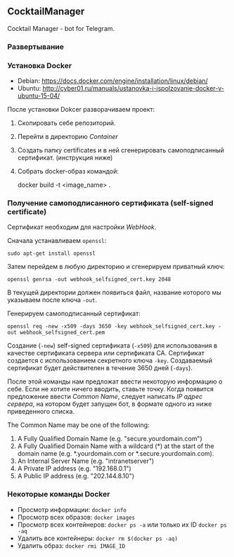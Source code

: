 ## CocktailManager
Cocktail Manager - bot for Telegram. 

### Развертывание

### Установка Docker

* Debian: https://docs.docker.com/engine/installation/linux/debian/
* Ubuntu: http://cyber01.ru/manuals/ustanovka-i-ispolzovanie-docker-v-ubuntu-15-04/

После установки Dokcer разворачиваем проект:

1. Скопировать себе репозиторий. 
2. Перейти в директорию *Container*
3. Создать папку certificates и в ней сгенерировать самоподписанный сертификат. (инструкция ниже)
4. Собрать docker-образ командой:

    docker build -t <image_name> .


### Получение самоподписанного сертификата (self-signed certificate)

Сертификат необходим для настройки *WebHook*. 

Сначала устанавливаем `openssl`:

    sudo apt-get install openssl
    
Затем перейдем в любую директорию и сгенерируем приватный ключ:

    openssl genrsa -out webhook_selfsigned_cert.key 2048

В текущей директории должен появиться файл, название которого мы указываем после ключа `-out`. 

Генерируем самоподписанный сертификат:

    openssl req -new -x509 -days 3650 -key webhook_selfsigned_cert.key -out webhook_selfsigned_cert.pem

Создание (`-new`) self-signed сертификата (`-x509`) для использования в качестве сертификата сервера или сертификата CA. Сертификат создается с использованием секретного ключа `-key`. Создаваемый сертификат будет действителен в течение 3650 дней (`-days`).

После этой команды нам предложат ввести некоторую информацию о себе. Если не хотите ничего вводить, ставьте точку. Когда появится предложение ввести *Common Name*, следует написать *IP адрес сервера*, на котором будет запущен бот, в формате одного из ниже приведенного списка.

The Common Name may be one of the following:

1. A Fully Qualified Domain Name (e.g. "secure.yourdomain.com")
2. A Fully Qualified Domain Name with a wildcard (*) at the start of the domain name (e.g. *.yourdomain.com or *.secure.yourdomain.com).
3. An Internal Server Name (e.g. "intranetserver")
4. A Private IP address (e.g. "192.168.0.1")
5. A Public IP address (e.g. "202.144.8.10")

### Некоторые команды Docker

* Просмотр информации: `docker info`
* Просмотр всех образов: `docker images`
* Просмотр всех контейнеров: `docker ps -a` или только их ID `docker ps -aq`
* Удалить все контейнеры: `docker rm $(docker ps -aq)`
* Удалить образ: `docker rmi IMAGE_ID`

